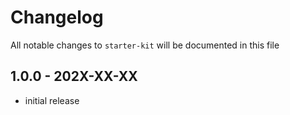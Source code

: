 # Changelog

All notable changes to `starter-kit` will be documented in this file

## 1.0.0 - 202X-XX-XX

- initial release
